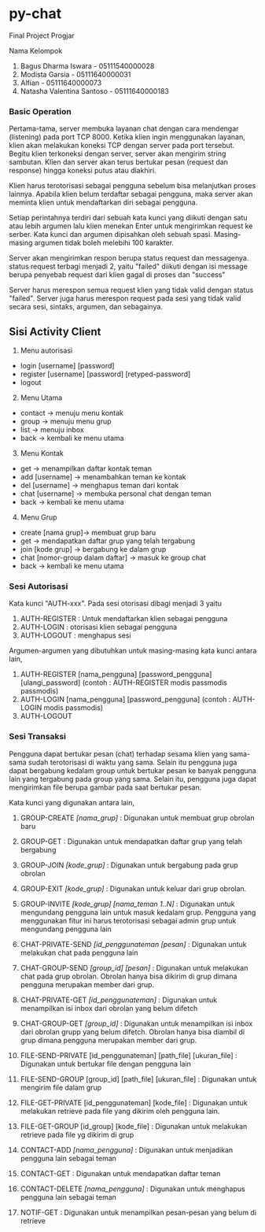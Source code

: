 # py-chat
Final Project Progjar

Nama Kelompok 
1. Bagus Dharma Iswara - 05111540000028
2. Modista Garsia - 05111640000031
3. Alfian - 05111640000073
4. Natasha Valentina Santoso - 05111640000183

### Basic Operation
Pertama-tama, server membuka layanan chat dengan cara mendengar (listening) pada port TCP 8000. Ketika klien ingin menggunakan layanan, klien akan melakukan koneksi TCP dengan server pada port tersebut. Begitu klien terkoneksi dengan server, server akan mengirim string sambutan. Klien dan server akan terus bertukar pesan (request dan response) hingga koneksi putus atau diakhiri.

Klien harus terotorisasi sebagai pengguna sebelum bisa melanjutkan proses lainnya. Apabila klien belum terdaftar sebagai pengguna, maka server akan meminta klien untuk mendaftarkan diri sebagai pengguna.

Setiap perintahnya terdiri dari sebuah kata kunci yang diikuti dengan satu atau lebih argumen lalu klien menekan Enter untuk mengirimkan request ke serber. Kata kunci dan argumen dipisahkan oleh sebuah spasi. Masing-masing argumen tidak boleh melebihi 100 karakter.

Server akan mengirimkan respon berupa status request dan messagenya. status request terbagi menjadi 2, yaitu "failed"  diikuti dengan isi message berupa penyebab request dari klien gagal di proses dan "success"

Server harus merespon semua request klien yang tidak valid dengan status "failed". Server juga harus merespon request pada sesi yang tidak valid secara sesi, sintaks, argumen, dan sebagainya.

## Sisi Activity Client
1. Menu autorisasi
- login [username] [password]
- register [username] [password] [retyped-password]
- logout

2. Menu Utama
- contact -> menuju menu kontak
- group -> menuju menu grup
- list -> menuju inbox
- back -> kembali ke menu utama

3. Menu Kontak
- get -> menampilkan daftar kontak teman
- add [username] -> menambahkan teman ke kontak
- del [username] -> menghapus teman dari kontak
- chat [username] -> membuka personal chat dengan teman
- back -> kembali ke menu utama

4. Menu Grup
- create [nama grup]-> membuat grup baru
- get -> mendapatkan daftar grup yang telah tergabung
- join [kode grup] -> bergabung ke dalam grup
- chat [nomor-group dalam daftar] -> masuk ke group chat
- back -> kembali ke menu utama

### Sesi Autorisasi
Kata kunci "AUTH-xxx". Pada sesi otorisasi dibagi menjadi 3 yaitu
1. AUTH-REGISTER : Untuk mendaftarkan klien sebagai pengguna
2. AUTH-LOGIN : otorisasi klien sebagai pengguna
3. AUTH-LOGOUT : menghapus sesi

Argumen-argumen yang dibutuhkan untuk masing-masing kata kunci antara lain,
1. AUTH-REGISTER [nama_pengguna] [password_pengguna] [ulangi_password] (contoh : AUTH-REGISTER modis passmodis passmodis)
2. AUTH-LOGIN [nama_pengguna] [password_pengguna] (contoh : AUTH-LOGIN modis passmodis)
3. AUTH-LOGOUT

### Sesi Transaksi
Pengguna dapat bertukar pesan (chat) terhadap sesama klien yang sama-sama sudah terotorisasi di waktu yang sama. Selain itu pengguna juga dapat bergabung kedalam group untuk bertukar pesan ke banyak pengguna lain yang tergabung pada group yang sama. Selain itu, pengguna juga dapat mengirimkan file berupa gambar pada saat bertukar pesan.

Kata kunci yang digunakan antara lain,
1. GROUP-CREATE *[nama_grup]* : Digunakan untuk membuat grup obrolan baru
2. GROUP-GET : Digunakan untuk mendapatkan daftar grup yang telah bergabung
3. GROUP-JOIN *[kode_grup]* : Digunakan untuk bergabung pada grup obrolan
4. GROUP-EXIT *[kode_grup]* : Digunakan untuk keluar dari grup obrolan.
5. GROUP-INVITE *[kode_grup]* *[nama_teman 1..N]* : Digunakan untuk mengundang pengguna lain untuk masuk kedalam grup. Pengguna yang menggunakan fitur ini harus terotorisasi sebagai admin grup untuk mengundang pengguna lain

6. CHAT-PRIVATE-SEND *[id_penggunateman* *[pesan]* : Digunakan untuk melakukan chat pada pengguna lain
7. CHAT-GROUP-SEND *[group_id]* *[pesan]* : Digunakan untuk melakukan chat pada grup obrolan. Obrolan hanya bisa dikirim di grup dimana pengguna merupakan member dari grup.
8. CHAT-PRIVATE-GET *[id_penggunateman]* : Digunakan untuk menampilkan isi inbox dari obrolan yang belum difetch
9. CHAT-GROUP-GET *[group_id]* : Digunakan untuk menampilkan isi inbox dari obrolan grupp yang belum difetch. Obrolan hanya bisa diambil di grup dimana pengguna merupakan member dari grup.
10. FILE-SEND-PRIVATE [id_penggunateman] [path_file] [ukuran_file] : Digunakan untuk bertukar file dengan pengguna lain
11. FILE-SEND-GROUP [group_id] [path_file] [ukuran_file] : Digunakan untuk mengirim file dalam grup
12. FILE-GET-PRIVATE [id_penggunateman] [kode_file] : Digunakan untuk melakukan retrieve pada file yang dikirim oleh pengguna lain. 
13. FILE-GET-GROUP [id_group] [kode_file] : Digunakan untuk melakukan retrieve pada file yg dikirim di grup
14. CONTACT-ADD *[nama_pengguna]* : Digunakan untuk menjadikan pengguna lain sebagai teman
15. CONTACT-GET : Digunakan untuk mendapatkan daftar teman
16. CONTACT-DELETE *[nama_pengguna]* : Digunakan untuk menghapus pengguna lain sebagai teman
17. NOTIF-GET : Digunakan untuk menampilkan pesan-pesan yang belum di retrieve